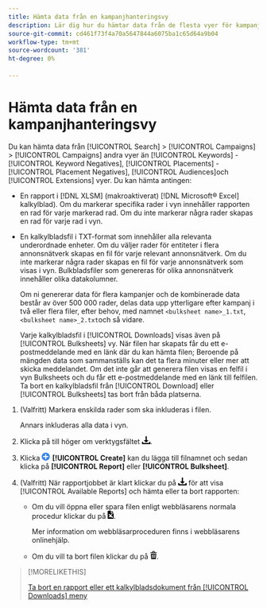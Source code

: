 ```yaml
---
title: Hämta data från en kampanjhanteringsvy
description: Lär dig hur du hämtar data från de flesta vyer för kampanjhantering.
source-git-commit: cd461f73f4a70a5647844a6075ba1c65d64a9b04
workflow-type: tm+mt
source-wordcount: '381'
ht-degree: 0%

---
```


# Hämta data från en kampanjhanteringsvy

Du kan hämta data från [!UICONTROL Search] > [!UICONTROL Campaigns] > [!UICONTROL Campaigns] andra vyer än [!UICONTROL Keywords] - [!UICONTROL Keyword Negatives], [!UICONTROL Placements] - [!UICONTROL Placement Negatives], [!UICONTROL Audiences]och [!UICONTROL Extensions] vyer. Du kan hämta antingen:

* En rapport i [!DNL XLSM] (makroaktiverat) [!DNL Microsoft® Excel] kalkylblad). Om du markerar specifika rader i vyn innehåller rapporten en rad för varje markerad rad. Om du inte markerar några rader skapas en rad för varje rad i vyn.

* En kalkylbladsfil i TXT-format som innehåller alla relevanta underordnade enheter. Om du väljer rader för entiteter i flera annonsnätverk skapas en fil för varje relevant annonsnätverk. Om du inte markerar några rader skapas en fil för varje annonsnätverk som visas i vyn. Bulkbladsfiler som genereras för olika annonsnätverk innehåller olika datakolumner.

   Om ni genererar data för flera kampanjer och de kombinerade data består av över 500 000 rader, delas data upp ytterligare efter kampanj i två eller flera filer, efter behov, med namnet `<bulksheet name>_1.txt`, `<bulksheet name>_2.txt`och så vidare.

   Varje kalkylbladsfil i [!UICONTROL Downloads] visas även på [!UICONTROL Bulksheets] vy. När filen har skapats får du ett e-postmeddelande med en länk där du kan hämta filen; Beroende på mängden data som sammanställs kan det ta flera minuter eller mer att skicka meddelandet. Om det inte går att generera filen visas en felfil i vyn Bulksheets och du får ett e-postmeddelande med en länk till felfilen. Ta bort en kalkylbladsfil från [!UICONTROL Download] eller [!UICONTROL Bulksheets] tas bort från båda platserna.

1. (Valfritt) Markera enskilda rader som ska inkluderas i filen.

   Annars inkluderas alla data i vyn.

1. Klicka på till höger om verktygsfältet ![Ladda ned rapport](/help/search-social-commerce/assets/download.png "Ladda ned rapport").

1. Klicka ![Skapa](/help/search-social-commerce/assets/add.png "Skapa") **[!UICONTROL Create]** kan du lägga till filnamnet och sedan klicka på **[!UICONTROL Report]** eller **[!UICONTROL Bulksheet]**.

1. (Valfritt) När rapportjobbet är klart klickar du på ![Ladda ned rapport](/help/search-social-commerce/assets/download.png "Ladda ned rapport") för att visa [!UICONTROL Available Reports] och hämta eller ta bort rapporten:

   * Om du vill öppna eller spara filen enligt webbläsarens normala procedur klickar du på ![Ladda ned kalkylblad](/help/search-social-commerce/assets/download-spreadsheet.png "Ladda ned kalkylblad").

      Mer information om webbläsarproceduren finns i webbläsarens onlinehjälp.

   * Om du vill ta bort filen klickar du på ![Ta bort](/help/search-social-commerce/assets/delete.png "Ta bort").

>[!MORELIKETHIS]
>
>[Ta bort en rapport eller ett kalkylbladsdokument från [!UICONTROL Downloads] meny](/help/search-social-commerce/common-tasks/navigation-editing-selection/download-delete-data.md)
